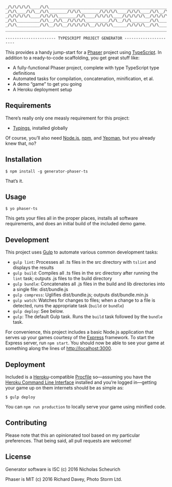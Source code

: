```
_/\/\/\/\/\____/\/\_______________________________________________________
_/\/\____/\/\__/\/\________/\/\/\________/\/\/\/\____/\/\/\____/\/\__/\/\_
_/\/\/\/\/\____/\/\/\/\________/\/\____/\/\/\/\____/\/\/\/\/\__/\/\/\/\___
_/\/\__________/\/\__/\/\__/\/\/\/\__________/\/\__/\/\________/\/\_______
_/\/\__________/\/\__/\/\__/\/\/\/\/\__/\/\/\/\______/\/\/\/\__/\/\_______
__________________________________________________________________________

---------------------- TYPESCRIPT PROJECT GENERATOR ----------------------
```

This provides a handy jump-start for a [Phaser][1] project using [TypeScript][2].
In addition to a ready-to-code scaffolding, you get great stuff like:

- A fully-functional Phaser project, complete with type TypeScript type definitions
- Automated tasks for compilation, concatenation, minification, et al.
- A demo “game” to get you going
- A Heroku deployment setup

## Requirements

There’s really only one measly requirement for this project:

- [Typings][5], installed globally

Of course, you’ll also need [Node.js][3], [npm][4], and [Yeoman][11], but you
already knew that, no?

## Installation

    $ npm install -g generator-phaser-ts

That’s it.

## Usage

    $ yo phaser-ts
    
This gets your files all in the proper places, installs all software
requirements, and does an initial build of the included demo game.

## Development

This project uses [Gulp][6] to automate various common development tasks:

- `gulp lint`: Processes all .ts files in the src directory with `tslint` and
  displays the results
- `gulp build`: Compiles all .ts files in the src directory after running the
  `lint` task; outputs .js files to the build directory
- `gulp bundle`: Concatenates all .js files in the build and lib directories
  into a single file: dist/bundle.js
- `gulp compress`: Uglifies dist/bundle.js; outputs dist/bundle.min.js
- `gulp watch`: Watches for changes to files; when a change to a file is
  detected, runs the appropriate task (`build` or `bundle`)
- `gulp deploy`: See below.
- `gulp`: The default Gulp task. Runs the `build` task followed by the `bundle`
  task.

For convenience, this project includes a basic Node.js application that serves
up your games courtesy of the [Express][7] framework. To start the Express
server, run `npm start`. You should now be able to see your game at something
along the lines of [http://localhost:3000](http://localhost:3000).

## Deployment

Included is a [Heroku][8]-compatible [Procfile][9] so—assuming you have the
[Heroku Command Line Interface][9] installed and you’re logged in—getting
your game up on them internets should be as simple as:

    $ gulp deploy

You can `npm run production` to locally serve your game using minified code.

## Contributing

Please note that this an opinionated tool based on my particular preferences.
That being said, all pull requests are welcome!

## License

Generator software is ISC (c) 2016 Nicholas Scheurich

Phaser is MIT (c) 2016 Richard Davey, Photo Storm Ltd.


[1]: http://phaser.io/
[2]: https://www.typescriptlang.org/
[3]: https://nodejs.org/en/
[4]: https://www.npmjs.com/
[5]: https://github.com/typings/typings
[6]: http://gulpjs.com/
[7]: https://expressjs.com/
[8]: https://www.heroku.com/
[9]: https://devcenter.heroku.com/articles/procfile
[10]: https://devcenter.heroku.com/articles/heroku-command-line
[11]: http://yeoman.io/

